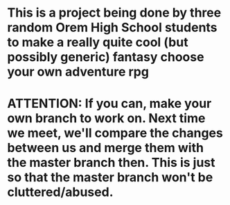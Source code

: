 # This is a project being done by three random Orem High School students to make a really quite cool (but possibly generic) fantasy choose your own adventure rpg


# ATTENTION: If you can, make your own branch to work on. Next time we meet, we'll compare the changes between us and merge them with the master branch then. This is just so that the master branch won't be cluttered/abused.
